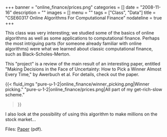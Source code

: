 +++
banner = "online_finance/prices.png"
categories = []
date = "2008-11-16"
description = ""
images = []
menu = ""
tags = ["Class", "Data"]
title = "CSE60317 Online Algorithms For Computational Finance"
nodateline = true
+++


This class was very interesting; we studied some of the basics of online algorithms as well as some applications to computational finance. Perhaps the most intriguing parts (for someone already familiar with online algorithms) were what we learned about classic computational finance, such as Black-Scholes-Merton.

This "project" is a review of the main result of an interesting paper, entitled "Making Decisions in the Face of Uncertainty: How to Pick a Winner Almost Every Time," by Awerbuch et al. For details, check out the paper. 

{{< fluid_imgs 
  "pure-u-1-2|online_finance/winner_picking.png|Winner picking." 
  "pure-u-1-2|online_finance/prices.png|All part of my get-rich-slow scheme." 

>}}

I also look at the possibility of using this algorithm to make millions on the stock market...




Files: [Paper](/online_finance/winner.pdf) (pdf).